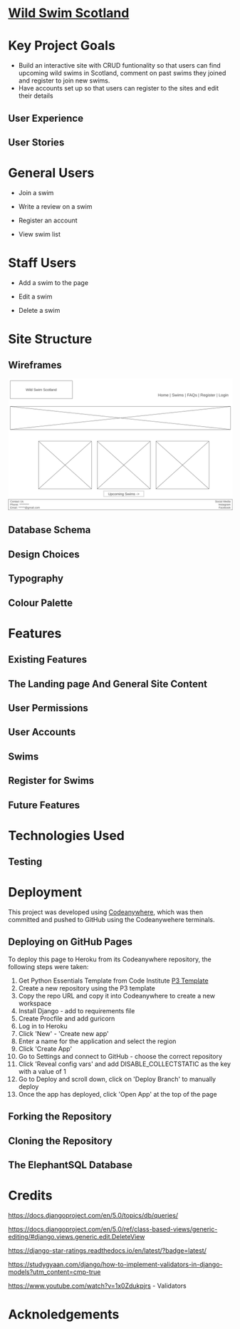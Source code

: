 # [Wild Swim Scotland](https://wild-swim-scotland-47f727d45ac1.herokuapp.com/ "take you to the Wild Swim Deployed Page")

# Key Project Goals

- Build an interactive site with CRUD funtionality so that users can find upcoming wild swims in Scotland, comment on past swims they joined and register to join new swims.
- Have accounts set up so that users can register to the sites and edit their details

## User Experience

## User Stories

# General Users

- Join a swim

- Write a review on a swim

- Register an account

- View swim list

# Staff Users

- Add a swim to the page

- Edit a swim

- Delete a swim

# Site Structure

## Wireframes

![Wireframe Image](static/images/wireframe.png "wireframe image")

## Database Schema

## Design Choices

## Typography

## Colour Palette

# Features

## Existing Features

## The Landing page And General Site Content

## User Permissions

## User Accounts

## Swims

## Register for Swims

## Future Features

# Technologies Used

## Testing

# Deployment

This project was developed using [Codeanywhere](https://app.codeanywhere.com/ "Link to Codeanywhere login"), which was then committed and pushed to GitHub using the Codeanywehere terminals.

## Deploying on GitHub Pages

To deploy this page to Heroku from its Codeanywhere repository, the following steps were taken:

1. Get Python Essentials Template from Code Institute [P3 Template](https://github.com/Code-Institute-Org/p3-template "p3 template link")
2. Create a new repository using the P3 template
3. Copy the repo URL and copy it into Codeanywhere to create a new workspace
4. Install Django - add to requirements file
5. Create Procfile and add guricorn
6. Log in to Heroku
7. Click 'New' - 'Create new app'
8. Enter a name for the application and select the region
9. Click 'Create App'
10. Go to Settings and connect to GitHub - choose the correct repository
11. Click 'Reveal config vars' and add DISABLE_COLLECTSTATIC as the key with a value of 1
12. Go to Deploy and scroll down, click on 'Deploy Branch' to manually deploy
13. Once the app has deployed, click 'Open App' at the top of the page

## Forking the Repository

## Cloning the Repository

## The ElephantSQL Database

# Credits

https://docs.djangoproject.com/en/5.0/topics/db/queries/

https://docs.djangoproject.com/en/5.0/ref/class-based-views/generic-editing/#django.views.generic.edit.DeleteView

https://django-star-ratings.readthedocs.io/en/latest/?badge=latest/

https://studygyaan.com/django/how-to-implement-validators-in-django-models?utm_content=cmp-true

https://www.youtube.com/watch?v=1x0Zdukpjrs - Validators

# Acknoledgements
